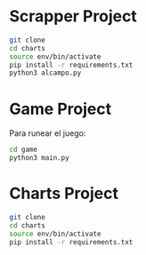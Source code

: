 # Scrapper Project

```bash
git clone
cd charts
source env/bin/activate
pip install -r requirements.txt
python3 alcampo.py
```

# Game Project

Para runear el juego:

```bash
cd game
python3 main.py
```


# Charts Project

```bash
git clone
cd charts
source env/bin/activate
pip install -r requirements.txt
```
